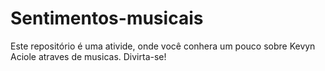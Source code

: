 # Sentimentos-musicais
Este repositório é uma ativide, onde você conhera um pouco sobre Kevyn Aciole atraves de musicas. Divirta-se! 
